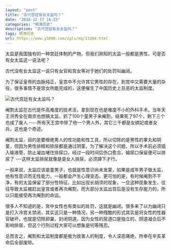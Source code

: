 ```yaml
---
layout: "post"
title: "古代宫廷有女太监吗？"
date: "2018-12-17 16:15"
categories: "明清历史"
description: "古代宫廷有女太监吗？"
tags: 明清历史
url: https://www.y5000.com/zgls/mq/13204.html
---
```






太监是我国独有的一种宫廷体制的产物，但我们熟知的太监一般都是男性，可是否有女太监这一说法呢？

古代没有女太监这一说只有女官和宫女等对于她们的处罚叫幽闭。

为了保证皇帝的血脉纯正，皇宫中不允许其它男性的存在，到宫中又需要大量的杂役，很多事情不是宫女所能完成的，这便催生了中国历史上丑恶的太监制度。

![古代宫廷有女太监吗？](/uploads/allimg/170213/6-1F21310152X32.JPG)

阉割太监在古代是件高难度的技术活，拿到现在也是难度不小的外科手术。当年天王洪秀全在南京也想搞太监，抓了100个童男子来阉割，结果死了97个，剩下三个也成了废人
----所有天王宫中除了他一个男人外，其它三千都是女嫔妃或者女兵，这也是个奇迹。

阉割太监，目的是要根绝男人的性功能和性工具，所以切除的是男性的睾丸和阴茎，但因为男性排精和排尿都是通过阴茎，为了解决这个问题，所以手术前必须插入输液管，防止凝血堵住排尿口，经过一段时间后伤口愈合，输尿口保留便可以排尿了
---这样太监排尿就像是是女人排尿，必须蹲下才行。

一般来说，太监应该是童男子，也就是性意识尚未发蒙，如果是成年男子做太监，他有性意识而无性能力，一般都会产生心理变态。更可怕的是，有时候阉割不干净，有的太监保留了部分性特征，比如出现长胡须的现象，一旦这种现象发生，往往导致太监被赶出皇宫或者再次阉割，而大部分太监出宫后是没有生存能力的，所以只能接受再次阉割的命运。

很多人不知道的是，宫中女性也有类似的处罚，这就是幽闭。很多来了以为幽闭只是打入冷宫关禁闭，其实这只是一种情况，另一种残酷的形式其实是将女性的性器官破坏，也就是切除卵巢，封闭阴道。因为女性的尿道口是独立的，阴道凝合后不影响排尿，但这个行刑过程大家可以想象是何等残忍。

总而言之，阉割和太监制度都是极为戕害人的制度，令人深恶痛绝，所幸在辛亥革命后全部废除。

